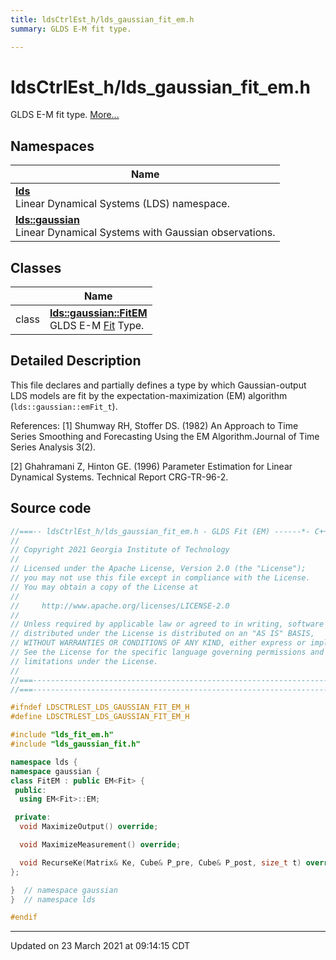```yaml
---
title: ldsCtrlEst_h/lds_gaussian_fit_em.h
summary: GLDS E-M fit type. 

---
```


# ldsCtrlEst_h/lds_gaussian_fit_em.h

GLDS E-M fit type.  [More...](#detailed-description)



## Namespaces

| Name           |
| -------------- |
| **[lds](/ldsctrlest/docs/api/namespaces/namespacelds/)** <br>Linear Dynamical Systems (LDS) namespace.  |
| **[lds::gaussian](/ldsctrlest/docs/api/namespaces/namespacelds_1_1gaussian/)** <br>Linear Dynamical Systems with Gaussian observations.  |

## Classes

|                | Name           |
| -------------- | -------------- |
| class | **[lds::gaussian::FitEM](/ldsctrlest/docs/api/classes/classlds_1_1gaussian_1_1_fit_e_m/)** <br>GLDS E-M [Fit](/ldsctrlest/docs/api/classes/classlds_1_1gaussian_1_1_fit/) Type.  |

## Detailed Description



This file declares and partially defines a type by which Gaussian-output LDS models are fit by the expectation-maximization (EM) algorithm (`lds::gaussian::emFit_t`).

References: [1] Shumway RH, Stoffer DS. (1982) An Approach to Time Series Smoothing and Forecasting Using the EM Algorithm.Journal of Time Series Analysis 3(2).

[2] Ghahramani Z, Hinton GE. (1996) Parameter Estimation for Linear Dynamical Systems. Technical Report CRG-TR-96-2. 





## Source code

```cpp
//===-- ldsCtrlEst_h/lds_gaussian_fit_em.h - GLDS Fit (EM) ------*- C++ -*-===//
//
// Copyright 2021 Georgia Institute of Technology
//
// Licensed under the Apache License, Version 2.0 (the "License");
// you may not use this file except in compliance with the License.
// You may obtain a copy of the License at
//
//     http://www.apache.org/licenses/LICENSE-2.0
//
// Unless required by applicable law or agreed to in writing, software
// distributed under the License is distributed on an "AS IS" BASIS,
// WITHOUT WARRANTIES OR CONDITIONS OF ANY KIND, either express or implied.
// See the License for the specific language governing permissions and
// limitations under the License.
//
//===----------------------------------------------------------------------===//
//===----------------------------------------------------------------------===//

#ifndef LDSCTRLEST_LDS_GAUSSIAN_FIT_EM_H
#define LDSCTRLEST_LDS_GAUSSIAN_FIT_EM_H

#include "lds_fit_em.h"
#include "lds_gaussian_fit.h"

namespace lds {
namespace gaussian {
class FitEM : public EM<Fit> {
 public:
  using EM<Fit>::EM;

 private:
  void MaximizeOutput() override;

  void MaximizeMeasurement() override;

  void RecurseKe(Matrix& Ke, Cube& P_pre, Cube& P_post, size_t t) override;
};

}  // namespace gaussian
}  // namespace lds

#endif
```


-------------------------------

Updated on 23 March 2021 at 09:14:15 CDT
